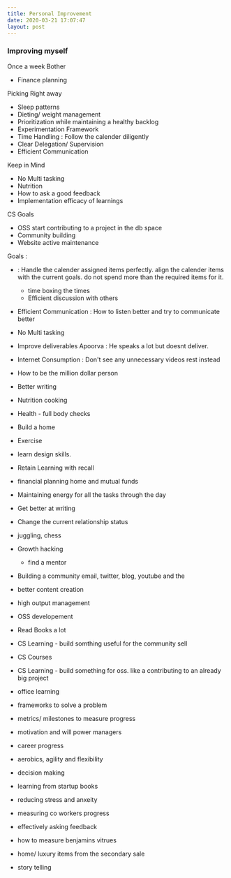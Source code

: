 ```yaml
---
title: Personal Improvement
date: 2020-03-21 17:07:47
layout: post
---
```


### Improving myself

Once a week Bother
- Finance planning


Picking Right away
- Sleep patterns
- Dieting/ weight management
- Prioritization while maintaining a healthy backlog
- Experimentation Framework
- Time Handling : Follow the calender diligently
- Clear Delegation/ Supervision
- Efficient Communication

Keep in Mind
- No Multi tasking
- Nutrition
- How to ask a good feedback
- Implementation efficacy of learnings

CS Goals

- OSS start contributing to a project in the db space
- Community building
- Website active maintenance

Goals : 

-  : Handle the calender assigned items perfectly. align the calender items with the current goals. do not spend more than the required items for it.
    - time boxing the times
    - Efficient discussion with others

- Efficient Communication : How to listen better and try to communicate better
- No Multi tasking

- Improve deliverables Apoorva : He speaks a lot but doesnt deliver.

- Internet Consumption  : Don't see any unnecessary videos rest instead

- How to be the million dollar person
- Better writing

- Nutrition cooking
- Health - full body checks
- Build a home
- Exercise
- learn design skills.
- Retain Learning with recall

- financial planning home and mutual funds
- Maintaining energy for all the tasks through the day
- Get better at writing
- Change the current relationship status

- juggling, chess
- Growth hacking
    - find a mentor
- Building a community email, twitter, blog, youtube and the 
- better content creation
- high output management
- OSS developement
- Read Books a lot 
- CS Learning - build somthing useful for the community sell
- CS Courses
- CS Learning - build something for oss. like a contributing to an already big project
- office learning
- frameworks to solve a problem
- metrics/ milestones to measure progress
- motivation and will power managers
- career progress
- aerobics, agility and flexibility
- decision making
- learning from startup books
- reducing stress and anxeity
- measuring co workers progress
- effectively asking feedback
- how to measure benjamins vitrues
- home/ luxury items from the secondary sale
- story telling